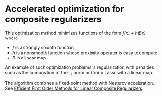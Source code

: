 # Accelerated optimization for composite regularizers

This optimization method minimizes functions of the form *f(x) + h(Bx)* where 
* *f* is a strongly smooth function
* *h* is a nonsmooth function whose proximity operator is easy to compute
* *B* is a linear map.

An example of such optimization problems is regularization with penalties such as the composition of the L<sub>1</sub> norm or Group Lasso with a linear map. 

The algorithm combines a fixed-point method with Nesterov acceleration. See [Efficient First Order Methods for Linear Composite Regularizers](http://ttic.uchicago.edu/~argyriou/papers/picanest_arxiv.pdf).


